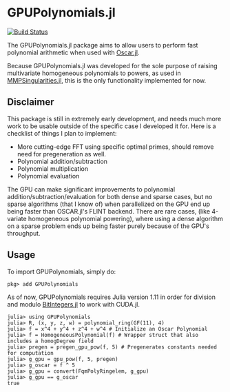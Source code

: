 # GPUPolynomials.jl

[![Build Status](https://github.com/alexp616/GPUPolynomials.jl/actions/workflows/CI.yml/badge.svg?branch=main)](https://github.com/alexp616/GPUPolynomials.jl/actions/workflows/CI.yml?query=branch%3Amain)

The GPUPolynomials.jl package aims to allow users to perform fast polynomial arithmetic when used with [Oscar.jl](https://github.com/oscar-system/Oscar.jl).

Because GPUPolynomials.jl was developed for the sole purpose of raising multivariate homogeneous polynomials to powers, as used in [MMPSingularities.jl](https://github.com/jjgarzella/MMPSingularities.jl), this is the only functionality implemented for now.

## Disclaimer
This package is still in extremely early development, and needs much more work to be usable outside of the specific case I developed it for. Here is a checklist of things I plan to implement:

- More cutting-edge FFT using specific optimal primes, should remove need for pregeneration as well.
- Polynomial addition/subtraction
- Polynomial multiplication
- Polynomial evaluation

The GPU can make significant improvements to polynomial addition/subtraction/evaluation for both dense and sparse cases, but no sparse algorithms (that I know of) when parallelized on the GPU end up being faster than OSCAR.jl's FLINT backend. There are rare cases, (like 4-variate homogeneous polynomial powering), where using a dense algorithm on a sparse problem ends up being faster purely because of the GPU's throughput.

## Usage
To import GPUPolynomials, simply do:
```
pkg> add GPUPolynomials
```
As of now, GPUPolynomials requires Julia version 1.11 in order for division and modulo [BitIntegers.jl](https://github.com/rfourquet/BitIntegers.jl) to work with CUDA.jl.

```
julia> using GPUPolynomials
julia> R, (x, y, z, w) = polynomial_ring(GF(11), 4)
julia> f = x^4 + y^4 + z^4 + w^4 # Initialize an Oscar Polynomial
julia> f = HomogeneousPolynomial(f) # Wrapper struct that also includes a homogDegree field
julia> pregen = pregen_gpu_pow(f, 5) # Pregenerates constants needed for computation
julia> g_gpu = gpu_pow(f, 5, pregen)
julia> g_oscar = f ^ 5
julia> g_gpu = convert(FqmPolyRingelem, g_gpu)
julia> g_gpu == g_oscar
true
```
